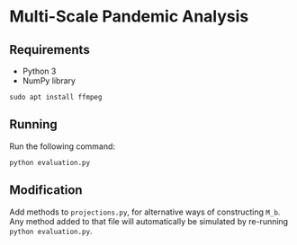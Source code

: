 # Multi-Scale Pandemic Analysis

## Requirements
 * Python 3
 * NumPy library

`sudo apt install ffmpeg`

## Running

Run the following command:

`python evaluation.py`

## Modification

Add methods to `projections.py`, for alternative ways of constructing `M_b`.
Any method added to that file will automatically be simulated by re-running `python evaluation.py`.
